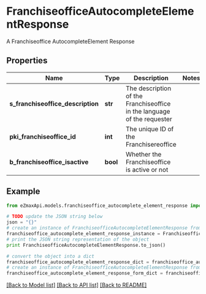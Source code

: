 # FranchiseofficeAutocompleteElementResponse

A Franchiseoffice AutocompleteElement Response

## Properties
Name | Type | Description | Notes
------------ | ------------- | ------------- | -------------
**s_franchiseoffice_description** | **str** | The description of the Franchiseoffice in the language of the requester | 
**pki_franchiseoffice_id** | **int** | The unique ID of the Franchisereoffice | 
**b_franchiseoffice_isactive** | **bool** | Whether the Franchiseoffice is active or not | 

## Example

```python
from eZmaxApi.models.franchiseoffice_autocomplete_element_response import FranchiseofficeAutocompleteElementResponse

# TODO update the JSON string below
json = "{}"
# create an instance of FranchiseofficeAutocompleteElementResponse from a JSON string
franchiseoffice_autocomplete_element_response_instance = FranchiseofficeAutocompleteElementResponse.from_json(json)
# print the JSON string representation of the object
print FranchiseofficeAutocompleteElementResponse.to_json()

# convert the object into a dict
franchiseoffice_autocomplete_element_response_dict = franchiseoffice_autocomplete_element_response_instance.to_dict()
# create an instance of FranchiseofficeAutocompleteElementResponse from a dict
franchiseoffice_autocomplete_element_response_form_dict = franchiseoffice_autocomplete_element_response.from_dict(franchiseoffice_autocomplete_element_response_dict)
```
[[Back to Model list]](../README.md#documentation-for-models) [[Back to API list]](../README.md#documentation-for-api-endpoints) [[Back to README]](../README.md)



